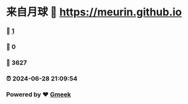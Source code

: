 # 来自月球 :link: https://meurin.github.io 
### :page_facing_up: [1](https://meurin.github.io/tag.html) 
### :speech_balloon: 0 
### :hibiscus: 3627 
### :alarm_clock: 2024-06-28 21:09:54 
### Powered by :heart: [Gmeek](https://github.com/Meekdai/Gmeek)
